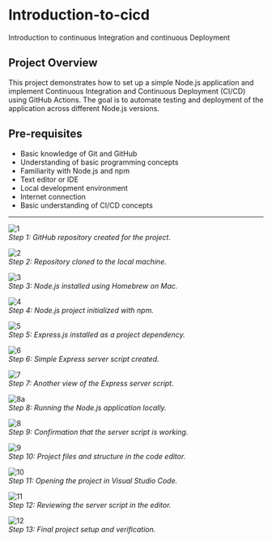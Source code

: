# Introduction-to-cicd
Introduction to continuous Integration and continuous Deployment

## Project Overview
This project demonstrates how to set up a simple Node.js application and implement Continuous Integration and Continuous Deployment (CI/CD) using GitHub Actions. The goal is to automate testing and deployment of the application across different Node.js versions.

## Pre-requisites
- Basic knowledge of Git and GitHub
- Understanding of basic programming concepts
- Familiarity with Node.js and npm
- Text editor or IDE
- Local development environment
- Internet connection
- Basic understanding of CI/CD concepts

---

![1](./img/1%20repo.png)  
*Step 1: GitHub repository created for the project.*

![2](./img/2%20clone%20.png)  
*Step 2: Repository cloned to the local machine.*

![3](./img/3%20brew%20install%20node%20.png)  
*Step 3: Node.js installed using Homebrew on Mac.*

![4](./img/4%20npm%20init%20-y.png)  
*Step 4: Node.js project initialized with npm.*

![5](./img/5%20express%20intall.png)  
*Step 5: Express.js installed as a project dependency.*

![6](./img/7%20script%20.png)  
*Step 6: Simple Express server script created.*

![7](./img/7%20script%20.png)  
*Step 7: Another view of the Express server script.*

![8a](./img/8a%20node%20index%20js.png)  
*Step 8: Running the Node.js application locally.*

![8](./img/8%20script%20working%20.png)  
*Step 9: Confirmation that the server script is working.*

![9](./img/9.png)  
*Step 10: Project files and structure in the code editor.*

![10](./img/10%20open%20vsc.png)  
*Step 11: Opening the project in Visual Studio Code.*

![11](./img/11%20script%20.png)  
*Step 12: Reviewing the server script in the editor.*

![12](./img/12.png)  
*Step 13: Final project setup and verification.*

